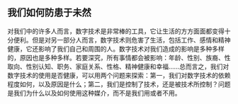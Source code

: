 ## 我们如何防患于未然

对我们中的许多人而言，数字技术是非常棒的工具，它让生活的方方面面都变得十分便利。但是对另一部分人而言，数字技术则危害了生活，包括工作、感情和精神健康，它还影响了我们自己和周围的人。数字技术对我们造成的影响是多种多样的，原因也是多种多样。若要深究，所有事情都会被影响：年龄、性别、族裔、性取向、性别认知、职务、家庭关系、性格、精神健康和幸福……总而言之，我们对数字技术的使用是否健康，可以用两个问题来探索：第一，我们对数字技术的依赖程度如何，以及原因是什么；第二，我们是控制了技术，还是被技术所控制？问题是我们为什么以及如何使用这种媒介，而不是我们用或者不用。